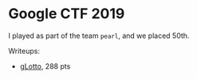 # Google CTF 2019
I played as part of the team `pearl`, and we placed 50th.

Writeups:
- [gLotto](glotto.md), 288 pts
